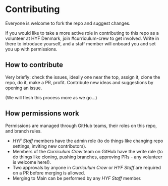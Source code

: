 # Contributing

Everyone is welcome to fork the repo and suggest changes. 

If you would like to take a more active role in contributing to this repo as a volunteer at HYF Denmark, join #curriculum-crew to get involved.
Write in there to introduce yourself, and a staff member will onboard you and set you up with permissions.

## How to contribute
Very briefly: check the issues, ideally one near the top, assign it, clone the repo, do it, make a PR, profit.
Contribute new ideas and suggestions by opening an issue.

(We will flesh this process more as we go...)

## How permissions work
Permissions are managed through GitHub teams, their roles on this repo, and branch rules.
- _HYF Staff_ members have the admin role (to do things like changing repo settings, inviting new contributors).
- Members of the _Curriculum Crew_ team on GitHub have the write role (to do things like cloning, pushing branches, approving PRs - any volunteer is welcome here!).
- Two approvals by anyone in _Curriculum Crew_ or _HYF Staff_ are required on a PR before merging is allowed.
- Merging to Main can be performed by any _HYF Staff_ member.
